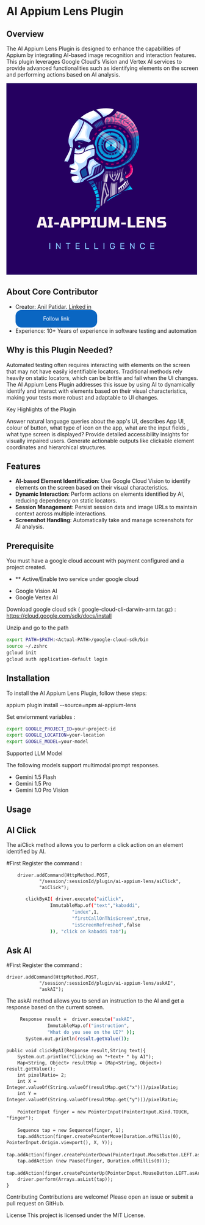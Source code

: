 # AI Appium Lens Plugin


## Overview

The AI Appium Lens Plugin is designed to enhance the capabilities of Appium by integrating AI-based image recognition and interaction features. This plugin leverages Google Cloud's Vision and Vertex AI services to provide advanced functionalities such as identifying elements on the screen and performing actions based on AI analysis.

![image](https://github.com/AnilPatidar/AI-Appium-Lens-Plugin/blob/main/AI-APPIUM-LENS.png)

## About Core Contributor

* Creator: Anil Patidar. [Linked in](https://in.linkedin.com/in/anilpatidar) <style>.libutton { display: flex; flex-direction: column; justify-content: center; padding: 7px; text-align: center; outline: none; text-decoration: none !important; color: #ffffff !important; width: 200px; height: 32px; border-radius: 16px; background-color: #0A66C2; font-family: "SF Pro Text", Helvetica, sans-serif; } </style>
<a class="libutton" href="http://www.linkedin.com/comm/mynetwork/discovery-see-all?usecase=PEOPLE_FOLLOWS&followMember=anilpatidar" target="_black">Follow link</a>
* Experience: 10+ Years of experience in software testing and automation
  


## Why is this Plugin Needed?

Automated testing often requires interacting with elements on the screen that may not have easily identifiable locators. Traditional methods rely heavily on static locators, which can be brittle and fail when the UI changes. The AI Appium Lens Plugin addresses this issue by using AI to dynamically identify and interact with elements based on their visual characteristics, making your tests more robust and adaptable to UI changes.

Key Highlights of the Plugin

Answer natural language queries about the app's UI, describes App UI, colour of button, what type of icon on the app, what are the input fields , what type screen is displayed?
Provide detailed accessibility insights for visually impaired users.
Generate actionable outputs like clickable element coordinates and hierarchical structures.

## Features

- **AI-based Element Identification**: Use Google Cloud Vision to identify elements on the screen based on their visual characteristics.
- **Dynamic Interaction**: Perform actions on elements identified by AI, reducing dependency on static locators.
- **Session Management**: Persist session data and image URLs to maintain context across multiple interactions.
- **Screenshot Handling**: Automatically take and manage screenshots for AI analysis.

## Prerequisite

You must have a google cloud account with payment configured and a project created.
- ** Active/Enable two service under google cloud
* Google Vision AI 
* Google Vertex AI 

Download google cloud sdk ( google-cloud-cli-darwin-arm.tar.gz) : https://cloud.google.com/sdk/docs/install

Unzip and go to the path

```sh
export PATH=$PATH:<Actual-PATH>/google-cloud-sdk/bin
source ~/.zshrc
gcloud init
gcloud auth application-default login

```

## Installation

To install the AI Appium Lens Plugin, follow these steps:

appium plugin install --source=npm ai-appium-lens

Set enviornment variables :

```sh
export GOOGLE_PROJECT_ID=your-project-id
export GOOGLE_LOCATION=your-location
export GOOGLE_MODEL=your-model
```
Supported LLM Model

The following models support multimodal prompt responses.
* Gemini 1.5 Flash
* Gemini 1.5 Pro
* Gemini 1.0 Pro Vision
  
## Usage

## AI Click

The aiClick method allows you to perform a click action on an element identified by AI.

#First Register the command : 

 
        driver.addCommand(HttpMethod.POST,
                "/session/:sessionId/plugin/ai-appium-lens/aiClick",
                "aiClick");
                

```sh
       clickByAI( driver.execute("aiClick",
                ImmutableMap.of("text","kabaddi",
                        "index",1,
                        "firstCallOnThisScreen",true,
                        "isScreenRefreshed",false
                )), "click on kabaddi tab");
```

## Ask AI

#First Register the command : 

    driver.addCommand(HttpMethod.POST,
                "/session/:sessionId/plugin/ai-appium-lens/askAI",
                "askAI");

The askAI method allows you to send an instruction to the AI and get a response based on the current screen.

```sh
     Response result =  driver.execute("askAI",
               ImmutableMap.of("instruction",
               "What do you see on the UI?" ));
       System.out.println(result.getValue());
```


    public void clickByAI(Response result,String text){
        System.out.println("Clicking on "+text+ " by AI");
        Map<String, Object> resultMap = (Map<String, Object>) result.getValue();
        int pixelRatio= 2;
        int X =  Integer.valueOf(String.valueOf(resultMap.get("x")))/pixelRatio;
        int Y =  Integer.valueOf(String.valueOf(resultMap.get("y")))/pixelRatio;

        PointerInput finger = new PointerInput(PointerInput.Kind.TOUCH, "finger");

        Sequence tap = new Sequence(finger, 1);
        tap.addAction(finger.createPointerMove(Duration.ofMillis(0), PointerInput.Origin.viewport(), X, Y));
        tap.addAction(finger.createPointerDown(PointerInput.MouseButton.LEFT.asArg()));
        tap.addAction (new Pause(finger, Duration.ofMillis(0)));
        tap.addAction(finger.createPointerUp(PointerInput.MouseButton.LEFT.asArg()));
        driver.perform(Arrays.asList(tap));
    }

Contributing
Contributions are welcome! Please open an issue or submit a pull request on GitHub.

License
This project is licensed under the MIT License.
